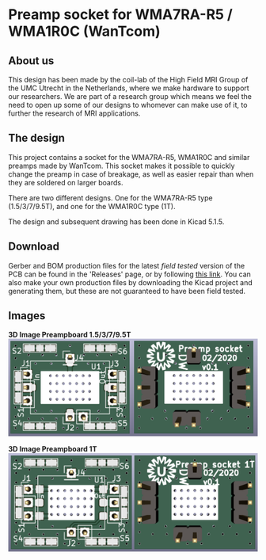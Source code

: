# Preamp socket for WMA7RA-R5 / WMA1R0C (WanTcom)

## About us
This design has been made by the coil-lab of the High Field MRI Group of the UMC Utrecht in the Netherlands, where we make hardware to support our researchers. We are part of a research group which means we feel the need to open up some of our designs to whomever can make use of it, to further the research of MRI applications.


## The design
This project contains a socket for the WMA7RA-R5, WMA1R0C and similar preamps made by WanTcom. This socket makes it possible to quickly change the preamp in case of breakage, as well as easier repair than when they are soldered on larger boards.

There are two different designs. One for the WMA7RA-R5 type (1.5/3/7/9.5T), and one for the WMA1R0C type (1T).

The design and subsequent drawing has been done in Kicad 5.1.5.


## Download
Gerber and BOM production files for the latest _field tested_ version of the PCB can be found in the 'Releases' page, or by following [this link](https://github.com/umcu7tcoillab/Preamp-socket/releases/latest). 
You can also make your own production files by downloading the Kicad project and generating them, but these are not guaranteed to have been field tested.


## Images
**3D Image Preampboard 1.5/3/7/9.5T**
<img src="Images/3D 7T.png?raw=true"/>

**3D Image Preampboard 1T**
<img src="Images/3D 1T.png?raw=true"/>